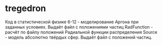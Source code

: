 # tregedron
Код в статистической физике
6-12 - моделирование Аргона при заданных условиях. Выдаёт файл с положениями частиц
RadFunction - расчёт по файлу положений Радиальной функции распределения
Source - модель абсолютно твёрдых сфер. Выдаёт файл с положений частиц.
